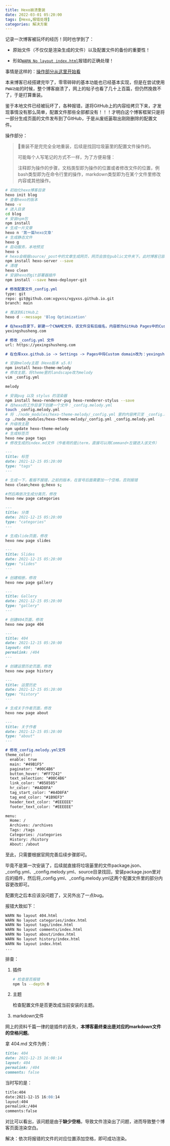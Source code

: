 ```yaml
---
title: Hexo崩溃重装
date: 2022-03-01 05:20:00
tags: [Hexo,报错处理]
categories: 解决方案
---
```


记录一次博客被玩坏的经历！同时也学到了：

- 原始文件（不仅仅是渲染生成的文件）以及配置文件的备份的重要性！

- 形如<a href="#target1">`WARN No layout index.html`</a>报错的正确处理！

<!-- more -->

事情是这样的：<a href="#target">操作部分从这里开始看</a>

本来博客已经搭建完毕了，零零碎碎的基本功能也已经基本实现，但是在尝试使用`PWA功能`的时候，整个博客崩溃了，网上的帖子也看了几十上百篇，但仍然挽救不了，于是打算重装。

鉴于本地文件已经被玩坏了，各种报错，遂将GitHub上的内容给拷贝下来，才发现事情没有那么简单，配置文件那些全部都没有！！！才明白这个博客框架只是将一部分生成页面的文件发布到了GitHub，于是从废纸篓取出刚刚删除的配置文件。

<a name="target">操作部分：</a>

> 重装不是完完全全地重装，后续是找回垃圾篓里的配置文件操作的。
>
> 可能每个人写笔记的方式不一样，为了方便易懂：
>
> 注释即为操作的步骤，文档类型即为操作的位置或者修改文件的位置，例bash类型即为在命令行里的操作，markdown类型即为在某个文件里修改内容或其他操作。

```bash
# 初始化hexo博客目录
hexo init blog
# 查看hexo的版本
hexo -v
# 进入目录
cd blog
# 安装npm包
npm install
# 生成一片文章
hexo n '第一篇hexo文章'
# 生成静态文件
hexo g
# 启动服务，本地预览
hexo s
# hexo会根据source/_post中的文章生成网页，网页会放在public文件夹下。此时博客已部署，可以使用hexo的服务器模块生成一个测试网站。hexo 3.0之后，这个服务器模块已经独立出来
npm install hexo-server --save
# 清理
hexo clean
# 安装hexo的git部署器插件
npm install --save hexo-deployer-git
```

```markdown
# 修改配置文件_config.yml
type: git
repo: git@github.com:xgyxss/xgyxss.github.io.git
branch: main
```

```bash
# 推送到GitHub上
hexo d --message 'Blog Optimization'
```

```markdown
# 在hexo目录下，新建一个CNAME文件，该文件没有后缀名，内容即为GitHub Pages中的Custom domain，即为：yexingshusheng.com
yexingshusheng.com
```

```markdown
# 修改 _config.yml 文件
url: https://yexingshusheng.com
```

```markdown
# 在仓库xxx.github.io -> Settings -> Pages中将Custom domain改为：yexingshusheng.com，待其check完毕后，即可在网址中直接通过自定义域名yexingshusheng.com访问。
```

```bash
# 安装melody主题（Hexo版本 ≥5.0）
npm install hexo-theme-melody
# 修改主题，将theme里的landscape改为melody
vim _config.yml
```

```markdown
melody
```

```bash
# 安装pug 以及 stylus 的渲染器
npm install hexo-renderer-pug hexo-renderer-stylus --save
# 在hexo的工作目录下创建一个文件：_config.melody.yml
touch _config.melody.yml
# 将 ./node_modules/hexo-theme-melody/_config.yml 里的内容拷贝至 _config.melody.yml
cp ./node_modules/hexo-theme-melody/_config.yml _config.melody.yml
# 升级改主题
npm update hexo-theme-melody
# 生成标签页
hexo new page tags
# 修改生成的index.md文件（作者用的是iterm，直接可以用Command+左键进入该文件）
```

```markdown
---
title: 标签
date: 2021-12-15 05:20:00
type: "tags"
---
```

```bash
# 生成一下，看报不报错，之前的版本，在冒号后面需要加一个空格，否则报错
hexo clean;hexo g;hexo s;
```

```bash
#然后再依次生成分类页，修改
hexo new page categories
```

```markdown
---
title: 分类
date: 2021-12-15 05:20:00
type: "categories"
---
```

```bash
# 生成slide页面，修改
hexo new page slides
```

```markdown
---
title: Slides
date: 2021-12-15 05:20:00
type: "slides"
---
```

```bash
# 创建相册，修改
hexo new page gallery
```

```markdown
---
title: Gallery
date: 2021-12-15 05:20:00
type: "gallery"
---
```

```bash
# 创建404页面，修改
hexo new page 404
```

```markdown
---
title: 404
date: 2021-12-15 05:20:00
layout: 404
permalink: /404
---
```

```bash
# 创建运营历史页面，修改
hexo new page history
```

```markdown
---
title: 运营历史
date: 2021-12-15 05:20:00
type: "history"
---
```

```bash
# 生成关于作者页面，修改
hexo new page about
```

```markdown
---
title: 关于作者
date: 2021-12-15 05:20:00
type: "about"
---
```

```markdown
# 修改_config.melody.yml文件
theme_color:
  enable: true
  main: "#49B1F5"
  paginator: "#00C4B6"
  button_hover: "#FF7242"
  text_selection: "#00C4B6"
  link_color: "#858585"
  hr_color: "#A4D8FA"
  tag_start_color: "#A4D8FA"
  tag_end_color: "#1B9EF3"
  header_text_color: "#EEEEEE"
  footer_text_color: "#EEEEEE"

menu:
  Home: /
  Archives: /archives
  Tags: /tags
  Categories: /categories
  History: /history
  About: /about
```

至此，只需要根据官网完善后续步骤即可。

毕竟不是第一次安装了，后续就直接将垃圾篓里的文件package.json、\_config.yml、\_config.melody.yml、source目录找回，安装package.json里对应的插件，然后将\_config.yml、\_config.melody.yml这两个配置文件里的部分内容更改即可。

配置完之后本应该没问题了，又另外出了一点bug。

<a name="target1">报错大致如下：</a>

```bash
WARN No layout 404.html
WARN No layout categories/index.html
WARN No layout tags/index.html
WARN No layout comments/index.html
WARN No layout about/index.html
WARN No layout history/index.html
WARN No layout index.html
...
```

排查：

1. 插件

   ```bash
   # 检查是否报错
   npm ls --depth 0
   ```

2. 主题

   检查配置文件是否更改成当前安装的主题。

3. markdown文件

网上的资料千篇一律的是插件的丢失，**本博客最终查出是对应的markdown文件的空格问题**。

拿 404.md 文件为例：

```markdown
title: 404
date: 2021-12-15 16:08:14
layout: 404
permalink: /404
comments: false
```

当时写的是：

```markdown
title:404
date:2021-12-15 16:08:14
layout:404
permalink:/404
comments:false
```

对比可以看出，该问题是由于**缺少空格**，导致文件渲染出了问题，进而导致整个博客页面渲染空白。

解决：依次将报错的文件的对应位置添加空格，即可成功渲染。

